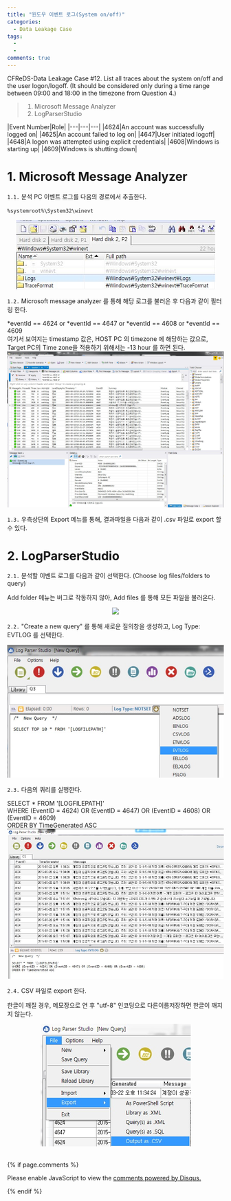 ```yaml
---
title: "윈도우 이벤트 로그(System on/off)"
categories:
  - Data Leakage Case
tags:
  - 
  -
comments: true
---
```


CFReDS-Data Leakage Case #12. List all traces about the system on/off and the user logon/logoff. (It should be considered only during a time range between 09:00 and 18:00 in the timezone from Question 4.)

> 1. Microsoft Message Analyzer
> 2. LogParserStudio

|Event Number|Role|
|---|---|---|
|4624|An account was successfully logged on|
|4625|An account failed to log on|
|4647|User initiated logoff|
|4648|A logon was attempted using explicit credentials|
|4608|Windows is starting up|
|4609|Windows is shutting down|

# 1. Microsoft Message Analyzer

`1.1.` 분석 PC 이벤트 로그를 다음의 경로에서 추출한다.

`%systemroot%\System32\winevt`
<center><img src="/assets/2018-08-10-post-data_leakage_case_12/1.1.jpg"></center>

`1.2.` Microsoft message analyzer 를 통해 해당 로그를 불러온 후 다음과 같이 필터링 한다.
<div class="notice">
*eventId == 4624 or *eventId == 4647 or *eventId == 4608 or *eventId == 4609
</div>
여기서 보여지는 timestamp 값은, HOST PC 의 timezone 에 해당하는 값으로, Target PC의 Time zone을 적용하기 위해서는 -13 hour 를 하면 된다.

<center><img src="/assets/2018-08-10-post-data_leakage_case_12/1.2.jpg"></center>

`1.3.` 우측상단의 Export 메뉴를 통해, 결과파일을 다음과 같이 .csv 파일로 export 할 수 있다.



# 2. LogParserStudio

`2.1.` 분석할 이벤트 로그를 다음과 같이 선택한다. (Choose log files/folders to query)

Add folder 메뉴는 버그로 작동하지 않아, Add files 를 통해 모든 파일을 불러온다.

<center><img src="/assets/2018-08-10-post-data_leakage_case_12/2.1.jpg"></center>

`2.2.` "Create a new query" 를 통해 새로운 질의창을 생성하고, Log Type: EVTLOG 를 선택한다.

<center><img src="/assets/2018-08-10-post-data_leakage_case_12/2.2.jpg"></center>

`2.3.` 다음의 쿼리를 실행한다.
<div class="notice">
SELECT * FROM '[LOGFILEPATH]' <br>
WHERE (EventID = 4624) OR (EventID = 4647) OR (EventID = 4608) OR (EventID = 4609) <br>
ORDER BY TimeGenerated ASC
</div>

<center><img src="/assets/2018-08-10-post-data_leakage_case_12/2.3.jpg"></center>

`2.4.` CSV 파일로 export 한다.

한글이 깨질 경우, 메모장으로 연 후 "utf-8" 인코딩으로 다른이름저장하면 한글이 깨지지 않는다.

<center><img src="/assets/2018-08-10-post-data_leakage_case_12/2.4.jpg"></center>

<br>

{% if page.comments %}

<div id="disqus_thread"></div>
<script>

/**
*  RECOMMENDED CONFIGURATION VARIABLES: EDIT AND UNCOMMENT THE SECTION BELOW TO INSERT DYNAMIC VALUES FROM YOUR PLATFORM OR CMS.
*  LEARN WHY DEFINING THESE VARIABLES IS IMPORTANT: https://disqus.com/admin/universalcode/#configuration-variables*/
/*
var disqus_config = function () {
this.page.url = PAGE_URL;  // Replace PAGE_URL with your page's canonical URL variable
this.page.identifier = PAGE_IDENTIFIER; // Replace PAGE_IDENTIFIER with your page's unique identifier variable
};
*/
(function() { // DON'T EDIT BELOW THIS LINE
var d = document, s = d.createElement('script');
s.src = 'https://https-c0msherl0ck-github-io.disqus.com/embed.js';
s.setAttribute('data-timestamp', +new Date());
(d.head || d.body).appendChild(s);
})();
</script>
<noscript>Please enable JavaScript to view the <a href="https://disqus.com/?ref_noscript">comments powered by Disqus.</a></noscript>
                            
{% endif %}

